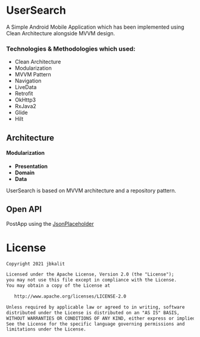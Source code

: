 # UserSearch

A Simple Android Mobile Application which has been implemented using Clean Architecture alongside MVVM design.

### Technologies & Methodologies which used:

- Clean Architecture
- Modularization
- MVVM Pattern
- Navigation
- LiveData
- Retrofit
- OkHttp3
- RxJava2
- Glide
- Hilt

## Architecture
#### Modularization
* __Presentation__
* __Domain__
* __Data__

UserSearch is based on MVVM architecture and a repository pattern.


## Open API
PostApp using the [JsonPlaceholder](https://api.github.com/)

# License
```xml
Copyright 2021 jbkalit

Licensed under the Apache License, Version 2.0 (the "License");
you may not use this file except in compliance with the License.
You may obtain a copy of the License at

   http://www.apache.org/licenses/LICENSE-2.0

Unless required by applicable law or agreed to in writing, software
distributed under the License is distributed on an "AS IS" BASIS,
WITHOUT WARRANTIES OR CONDITIONS OF ANY KIND, either express or implied.
See the License for the specific language governing permissions and
limitations under the License.
```
